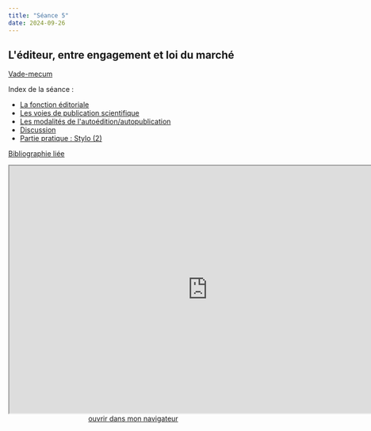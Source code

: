 ```yaml
--- 
title: "Séance 5"
date: 2024-09-26
---
```


## L'éditeur, entre engagement et loi du marché

[Vade-mecum](https://mmellet.github.io/ELD718/doc/5.pdf)

Index de la séance : 

- [La fonction éditoriale](https://mmellet.github.io/ELD718/slides/Seance-5.html#/1)
- [Les voies de publication scientifique](https://mmellet.github.io/ELD718/slides/Seance-5.html#/2)
- [Les modalités de l'autoédition/autopublication](https://mmellet.github.io/ELD718/slides/Seance-5.html#/3)
- [Discussion](https://mmellet.github.io/ELD718/slides/Seance-5.html#/4)
- [Partie pratique : Stylo (2)](https://mmellet.github.io/ELD718/slides/Seance-5.html#/5)

[Bibliographie liée](https://www.zotero.org/groups/5435201/eld-/collections/8Q95KMFV)

<iframe src="https://mmellet.github.io/ELD718/slides/Seance-5.html" title="description"  height="500" width="800" allowfullscreen="allowfullscreen"></iframe>

<div style="text-align:center">
<a href="https://mmellet.github.io/ELD718/slides/Seance-5.html" target="_blank">ouvrir dans mon navigateur</a>
</div>

